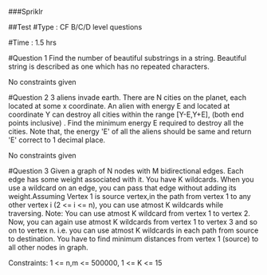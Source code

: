 ###Spriklr 

##Test 
#Type : CF B/C/D level questions

#Time : 1.5 hrs

#Question 1
Find the number of beautiful substrings in a string. Beautiful string is described as one which has no repeated characters.

No constraints given

#Question 2
3 aliens invade earth. There are N cities on the planet, each located at some x coordinate. An alien with energy E and located at coordinate Y can destroy all cities within the range [Y-E,Y+E], (both end points inclusive) . Find the minimum energy E required to destroy all the cities. Note that, the energy 'E' of all the aliens should be same and return 'E' correct to 1 decimal place.

No constraints given


#Question 3
Given a graph of N nodes with M bidirectional edges. Each edge has some weight associated with it. You have K wildcards. When you use a wildcard on an edge, you can pass that edge without adding its weight.Assuming Vertex 1 is source vertex,in the path from vertex 1 to any other vertex i (2 <= i <= n), you can use atmost K wildcards while traversing. Note: You can use atmost K wildcard from vertex 1 to vertex 2. Now, you can again use atmost K wildcards from vertex 1 to vertex 3 and so on to vertex n. i.e. you can use atmost K wildcards in each path from source to destination. You have to find minimum distances from vertex 1 (source) to all other nodes in graph.

Constraints: 1 <= n,m <= 500000, 1 <= K <= 15